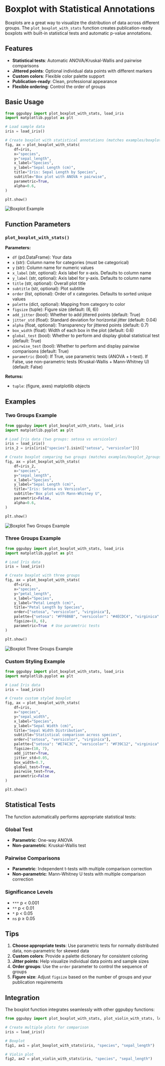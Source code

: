 # Boxplot with Statistical Annotations

Boxplots are a great way to visualize the distribution of data across different groups. The `plot_boxplot_with_stats` function creates publication-ready boxplots with built-in statistical tests and automatic p-value annotations.

## Features

- **Statistical tests**: Automatic ANOVA/Kruskal-Wallis and pairwise comparisons
- **Jittered points**: Optional individual data points with different markers
- **Custom colors**: Flexible color palette support
- **Publication-ready**: Clean, professional appearance
- **Flexible ordering**: Control the order of groups

## Basic Usage

```python
from ggpubpy import plot_boxplot_with_stats, load_iris
import matplotlib.pyplot as plt

# Load sample data
iris = load_iris()

# Create boxplot with statistical annotations (matches examples/boxplot_example.png)
fig, ax = plot_boxplot_with_stats(
    df=iris,
    x="species",
    y="sepal_length",
    x_label="Species",
    y_label="Sepal Length (cm)",
    title="Iris: Sepal Length by Species",
    subtitle="Box plot with ANOVA + pairwise",
    parametric=True,
    alpha=0.6,
)

plt.show()
```

![Boxplot Example](../examples/boxplot_example.png)

## Function Parameters

### `plot_boxplot_with_stats()`

**Parameters:**

- `df` (pd.DataFrame): Your data
- `x` (str): Column name for categories (must be categorical)
- `y` (str): Column name for numeric values
- `x_label` (str, optional): Axis label for x-axis. Defaults to column name
- `y_label` (str, optional): Axis label for y-axis. Defaults to column name
- `title` (str, optional): Overall plot title
- `subtitle` (str, optional): Plot subtitle
- `order` (list, optional): Order of x categories. Defaults to sorted unique values
- `palette` (dict, optional): Mapping from category to color
- `figsize` (tuple): Figure size (default: (6, 6))
- `add_jitter` (bool): Whether to add jittered points (default: True)
- `jitter_std` (float): Standard deviation for horizontal jitter (default: 0.04)
- `alpha` (float, optional): Transparency for jittered points (default: 0.7)
- `box_width` (float): Width of each box in the plot (default: 0.6)
- `global_test` (bool): Whether to perform and display global statistical test (default: True)
- `pairwise_test` (bool): Whether to perform and display pairwise comparisons (default: True)
- `parametric` (bool): If True, use parametric tests (ANOVA + t-test). If False, use non-parametric tests (Kruskal-Wallis + Mann-Whitney U) (default: False)

**Returns:**
- `tuple`: (figure, axes) matplotlib objects

## Examples

### Two Groups Example

```python
from ggpubpy import plot_boxplot_with_stats, load_iris
import matplotlib.pyplot as plt

# Load Iris data (two groups: setosa vs versicolor)
iris = load_iris()
iris_2 = iris[iris["species"].isin(["setosa", "versicolor"])]

# Create boxplot comparing two groups (matches examples/boxplot_2groups_example.png)
fig, ax = plot_boxplot_with_stats(
    df=iris_2,
    x="species",
    y="sepal_length",
    x_label="Species",
    y_label="Sepal Length (cm)",
    title="Iris: Setosa vs Versicolor",
    subtitle="Box plot with Mann-Whitney U",
    parametric=False,
    alpha=0.6,
)

plt.show()
```

![Boxplot Two Groups Example](../examples/boxplot_2groups_example.png)

### Three Groups Example

```python
from ggpubpy import plot_boxplot_with_stats, load_iris
import matplotlib.pyplot as plt

# Load Iris data
iris = load_iris()

# Create boxplot with three groups
fig, ax = plot_boxplot_with_stats(
    df=iris,
    x="species",
    y="petal_length",
    x_label="Species",
    y_label="Petal Length (cm)",
    title="Petal Length by Species",
    order=["setosa", "versicolor", "virginica"],
    palette={"setosa": "#FF6B6B", "versicolor": "#4ECDC4", "virginica": "#45B7D1"},
    figsize=(8, 6),
    parametric=True  # Use parametric tests
)

plt.show()
```

![Boxplot Three Groups Example](../examples/boxplot_3groups_example.png)

### Custom Styling Example

```python
from ggpubpy import plot_boxplot_with_stats, load_iris
import matplotlib.pyplot as plt

# Load Iris data
iris = load_iris()

# Create custom styled boxplot
fig, ax = plot_boxplot_with_stats(
    df=iris,
    x="species",
    y="sepal_width",
    x_label="Species",
    y_label="Sepal Width (cm)",
    title="Sepal Width Distribution",
    subtitle="Statistical comparison across species",
    order=["setosa", "versicolor", "virginica"],
    palette={"setosa": "#E74C3C", "versicolor": "#F39C12", "virginica": "#27AE60"},
    figsize=(10, 7),
    add_jitter=True,
    jitter_std=0.05,
    box_width=0.7,
    global_test=True,
    pairwise_test=True,
    parametric=False
)

plt.show()
```

## Statistical Tests

The function automatically performs appropriate statistical tests:

### Global Test
- **Parametric**: One-way ANOVA
- **Non-parametric**: Kruskal-Wallis test

### Pairwise Comparisons
- **Parametric**: Independent t-tests with multiple comparison correction
- **Non-parametric**: Mann-Whitney U tests with multiple comparison correction

### Significance Levels
- `***` p < 0.001
- `**` p < 0.01
- `*` p < 0.05
- `ns` p ≥ 0.05

## Tips

1. **Choose appropriate tests**: Use parametric tests for normally distributed data, non-parametric for skewed data
2. **Custom colors**: Provide a palette dictionary for consistent coloring
3. **Jitter points**: Help visualize individual data points and sample sizes
4. **Order groups**: Use the `order` parameter to control the sequence of groups
5. **Figure size**: Adjust `figsize` based on the number of groups and your publication requirements

## Integration

The boxplot function integrates seamlessly with other ggpubpy functions:

```python
from ggpubpy import plot_boxplot_with_stats, plot_violin_with_stats, load_iris

# Create multiple plots for comparison
iris = load_iris()

# Boxplot
fig1, ax1 = plot_boxplot_with_stats(iris, "species", "sepal_length")

# Violin plot
fig2, ax2 = plot_violin_with_stats(iris, "species", "sepal_length")
```
